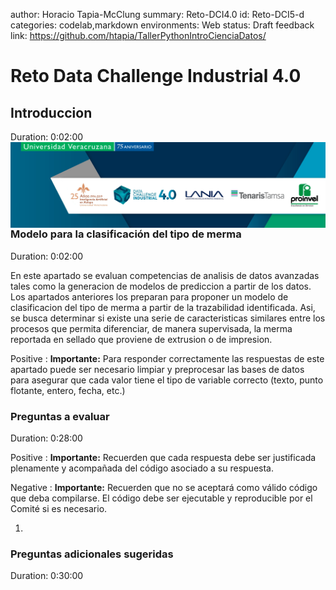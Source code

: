 author: Horacio Tapia-McClung
summary: Reto-DCI4.0
id: Reto-DCI5-d
categories: codelab,markdown
environments: Web
status: Draft
feedback link: https://github.com/htapia/TallerPythonIntroCienciaDatos/

# Reto Data Challenge Industrial 4.0

## Introduccion
Duration: 0:02:00
<img align="left" style="padding-right:10px;" src="figures/header_small.png">


### Modelo para la clasificación del tipo de merma
Duration: 0:02:00

En este apartado se evaluan competencias de analisis de datos avanzadas tales como la generacion de modelos de prediccion a partir de los datos. Los apartados anteriores los preparan para proponer un modelo de clasificacion del tipo de merma a partir de la trazabilidad identificada. Asi, se busca determinar si existe una serie de caracteristicas similares entre los procesos que permita diferenciar, de manera supervisada, la merma reportada en sellado que proviene de extrusion o de impresion. 

Positive
: **Importante:** Para responder correctamente las respuestas de este apartado puede ser necesario limpiar y preprocesar las bases de datos para asegurar que cada valor tiene el tipo de variable correcto (texto, punto flotante, entero, fecha, etc.)

### Preguntas a evaluar
Duration: 0:28:00

Positive
: **Importante:** Recuerden que cada respuesta debe ser justificada plenamente y acompañada del código asociado a su respuesta. 

Negative
: **Importante:** Recuerden que no se aceptará como válido código que deba compilarse. El código debe ser ejecutable y reproducible por el Comité si es necesario.

1. 

### Preguntas adicionales sugeridas
Duration: 0:30:00

